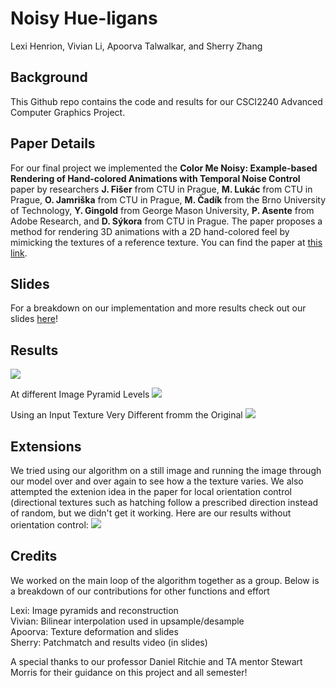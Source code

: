 # Noisy Hue-ligans
Lexi Henrion, Vivian Li, Apoorva Talwalkar, and Sherry Zhang

## Background
This Github repo contains the code and results for our CSCI2240 Advanced Computer Graphics Project.

## Paper Details
For our final project we implemented the **Color Me Noisy: Example-based Rendering of Hand-colored Animations with Temporal Noise Control** paper by researchers **J. Fišer** from CTU in Prague, **M. Lukác** from CTU in Prague, **O. Jamriška** from CTU in Prague, **M. Čadík** from the Brno University of Technology, **Y. Gingold** from George Mason University, **P. Asente** from Adobe Research, and **D. Sýkora** from CTU in Prague. The paper proposes a method for rendering 3D animations with a 2D hand-colored feel by mimicking the textures of a reference texture. You can find the paper at [this link](https://dcgi.fel.cvut.cz/home/sykorad/cmn.html).

## Slides
For a breakdown on our implementation and more results check out our slides [here](https://docs.google.com/presentation/d/1H5HIQYvSIxh_ptMewWtXSpEcxy8iWtKoKZzU519LR2s/edit?usp=sharing)!

## Results
![](/results_gifs/bird_input_output.gif)

At different Image Pyramid Levels
![](/results_gifs/witch_levels.gif)

Using an Input Texture Very Different fromm the Original
![](/results_gifs/texture_diff.gif)

## Extensions
We tried using our algorithm on a still image and running the image through our model over and over again to see how a the texture varies. We also attempted the extenion idea in the paper for local orientation control (directional textures such as hatching follow a prescribed direction instead of random, but we didn't get it working. Here are our results without orientation control:
![](/results_gifs/eye.gif)

## Credits
We worked on the main loop of the algorithm together as a group. Below is a breakdown of our contributions for other functions and effort  

Lexi: Image pyramids and reconstruction  
Vivian: Bilinear interpolation used in upsample/desample  
Apoorva: Texture deformation and slides  
Sherry: Patchmatch and results video (in slides)  

A special thanks to our professor Daniel Ritchie and TA mentor Stewart Morris for their guidance on this project and all semester!
